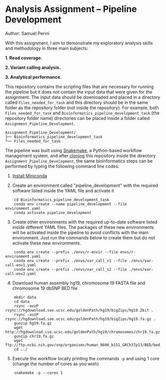 # Analysis Assignment – Pipeline Development

Author: Samuel Perini

With this assignment, I aim to demonstrate my exploratory analysis skills and methodology in three main subjects:

__1. Read coverage.__

__2. Variant calling analysis.__

__3. Analytical performance.__

This repository contains the scripting files that are necessary for running the pipeline but it does not contain the input data that were given for the assignment. The input data should be downloaded and placed in a directory called `Files_needed_for_task` and this directory should be in the same folder as the repository folder (not inside the repository). For example, both `Files_needed_for_task` and `Bioinformatics_pipeline_development_task` (the repository folder name) directories can be placed inside a folder called `Assignment_Pipeline_Development`.

```
Assignment_Pipeline_Development/
├── Bioinformatics_pipeline_development_task
└── Files_needed_for_task
```

The pipeline was built using [Snakemake](https://snakemake.readthedocs.io/en/stable/index.html), a Python-based workflow management system, and after [cloning](https://help.github.com/en/articles/cloning-a-repository) this repository inside the directory `Assignment_Pipeline_Development`, the same bioinformatics steps can be performed by typing the following command line codes:

1. [Install Miniconda](https://docs.conda.io/projects/conda/en/latest/user-guide/install/index.html)

2. Create an environment called "pipeline_development" with the required software listed inside the YAML file and activate it
```
    cd Bioinformatics_pipeline_development_task
    conda env create --name pipeline_development --file environment.yaml
    conda activate pipeline_development
```

3. Create other environments with the required up-to-date software listed inside different YAML files. The packages of these new environments will be activated inside the pipeline to avoid conflicts with the main environment. Just run the commands below to create them but do not activate these new environments.
```
    conda env create --prefix ./envs/r-envir --file envs/r-environment.yaml
    conda env create --prefix ./envs/var_call_v1 --file ./envs/var-call-env1.yaml
    conda env create --prefix ./envs/var_call_v2 --file ./envs/var-call-env2.yaml
```

4. Download human assembly hg19, chromosome 19 FASTA file and chromosome 19 dbSNP BED file
```
    mkdir data
    cd data
    rsync -avzP rsync://hgdownload.soe.ucsc.edu/goldenPath/hg19/bigZips/hg19.2bit .
    rsync -avzP rsync://hgdownload.soe.ucsc.edu/goldenPath/hg19/bigZips/hg19.fa.gz .
    gunzip hg19.fa.gz
    wget http://hgdownload.cse.ucsc.edu/goldenPath/hg19/chromosomes/chr19.fa.gz
    gunzip chr19.fa.gz
    wget ftp://ftp.ncbi.nih.gov/snp/organisms/human_9606_b151_GRCh37p13/BED/bed_chr_19.bed.gz
    cd ../
```

5. Execute the workflow locally printing the commands `-p` and using 1 core (change the number of cores as you wish)
```
    snakemake -p --cores 1
```